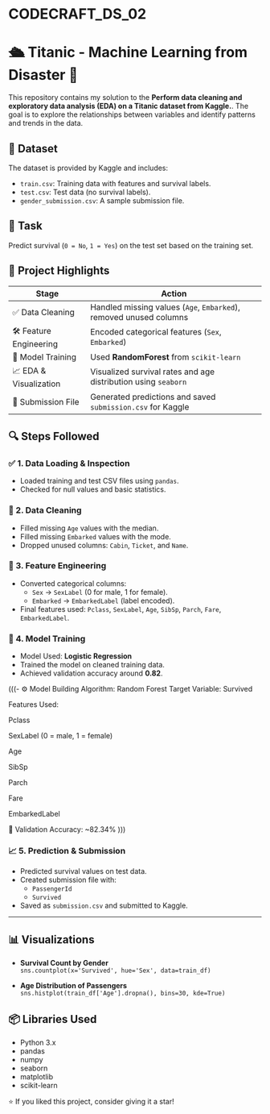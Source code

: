 # CODECRAFT_DS_02

# 🛳️ Titanic - Machine Learning from Disaster 🚢

This repository contains my solution to the **Perform data cleaning and exploratory data analysis (EDA) on a Titanic dataset from Kaggle.**. The goal is to explore the relationships between variables and
identify patterns and trends in the data.


## 📁 Dataset

The dataset is provided by Kaggle and includes:

- `train.csv`: Training data with features and survival labels.
- `test.csv`: Test data (no survival labels).
- `gender_submission.csv`: A sample submission file.



## 🧪 Task

Predict survival (`0 = No`, `1 = Yes`) on the test set based on the training set.

## 📌 Project Highlights

| Stage                | Action                                                                 |
|---------------------|------------------------------------------------------------------------|
| ✅ Data Cleaning     | Handled missing values (`Age`, `Embarked`), removed unused columns     |
| 🛠 Feature Engineering | Encoded categorical features (`Sex`, `Embarked`)                      |
| 🤖 Model Training     | Used **RandomForest** from `scikit-learn`                       |
| 📈 EDA & Visualization | Visualized survival rates and age distribution using `seaborn`        |
| 📝 Submission File   | Generated predictions and saved `submission.csv` for Kaggle            |


## 🔍 Steps Followed

### ✅ 1. Data Loading & Inspection
- Loaded training and test CSV files using `pandas`.
- Checked for null values and basic statistics.

### 🔧 2. Data Cleaning
- Filled missing `Age` values with the median.
- Filled missing `Embarked` values with the mode.
- Dropped unused columns: `Cabin`, `Ticket`, and `Name`.

### 🧬 3. Feature Engineering
- Converted categorical columns:
  - `Sex` → `SexLabel` (0 for male, 1 for female).
  - `Embarked` → `EmbarkedLabel` (label encoded).
- Final features used: `Pclass`, `SexLabel`, `Age`, `SibSp`, `Parch`, `Fare`, `EmbarkedLabel`.

### 🤖 4. Model Training
- Model Used: **Logistic Regression**
- Trained the model on cleaned training data.
- Achieved validation accuracy around **0.82**.

(((- ⚙️ Model Building
Algorithm: Random Forest
Target Variable: Survived

Features Used:

Pclass

SexLabel (0 = male, 1 = female)

Age

SibSp

Parch

Fare

EmbarkedLabel

🧪 Validation Accuracy: ~82.34%
)))


### 📈 5. Prediction & Submission
- Predicted survival values on test data.
- Created submission file with:
  - `PassengerId`
  - `Survived`
- Saved as `submission.csv` and submitted to Kaggle.

---

## 📊 Visualizations

- **Survival Count by Gender**  
  `sns.countplot(x='Survived', hue='Sex', data=train_df)`

- **Age Distribution of Passengers**  
  `sns.histplot(train_df['Age'].dropna(), bins=30, kde=True)`


## 📦 Libraries Used

- Python 3.x
- pandas
- numpy
- seaborn
- matplotlib
- scikit-learn

⭐️ If you liked this project, consider giving it a star!

